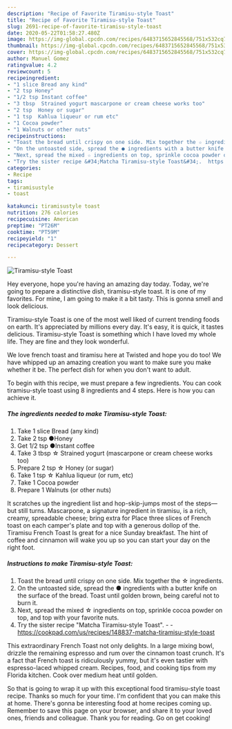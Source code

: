 ```yaml
---
description: "Recipe of Favorite Tiramisu-style Toast"
title: "Recipe of Favorite Tiramisu-style Toast"
slug: 2691-recipe-of-favorite-tiramisu-style-toast
date: 2020-05-22T01:58:27.480Z
image: https://img-global.cpcdn.com/recipes/6483715652845568/751x532cq70/tiramisu-style-toast-recipe-main-photo.jpg
thumbnail: https://img-global.cpcdn.com/recipes/6483715652845568/751x532cq70/tiramisu-style-toast-recipe-main-photo.jpg
cover: https://img-global.cpcdn.com/recipes/6483715652845568/751x532cq70/tiramisu-style-toast-recipe-main-photo.jpg
author: Manuel Gomez
ratingvalue: 4.2
reviewcount: 5
recipeingredient:
- "1 slice Bread any kind"
- "2 tsp Honey"
- "1/2 tsp Instant coffee"
- "3 tbsp  Strained yogurt mascarpone or cream cheese works too"
- "2 tsp  Honey or sugar"
- "1 tsp  Kahlua liqueur or rum etc"
- "1 Cocoa powder"
- "1 Walnuts or other nuts"
recipeinstructions:
- "Toast the bread until crispy on one side. Mix together the ☆ ingredients."
- "On the untoasted side, spread the ● ingredients with a butter knife on the surface of the bread. Toast until golden brown, being careful not to burn it."
- "Next, spread the mixed ☆ ingredients on top, sprinkle cocoa powder on top, and top with your favorite nuts."
- "Try the sister recipe &#34;Matcha Tiramisu-style Toast&#34;.  https://cookpad.com/us/recipes/148837-matcha-tiramisu-style-toast"
categories:
- Recipe
tags:
- tiramisustyle
- toast

katakunci: tiramisustyle toast 
nutrition: 276 calories
recipecuisine: American
preptime: "PT26M"
cooktime: "PT59M"
recipeyield: "1"
recipecategory: Dessert

---
```



![Tiramisu-style Toast](https://img-global.cpcdn.com/recipes/6483715652845568/751x532cq70/tiramisu-style-toast-recipe-main-photo.jpg)

Hey everyone, hope you're having an amazing day today. Today, we're going to prepare a distinctive dish, tiramisu-style toast. It is one of my favorites. For mine, I am going to make it a bit tasty. This is gonna smell and look delicious.

Tiramisu-style Toast is one of the most well liked of current trending foods on earth. It's appreciated by millions every day. It's easy, it is quick, it tastes delicious. Tiramisu-style Toast is something which I have loved my whole life. They are fine and they look wonderful.

We love french toast and tiramisu here at Twisted and hope you do too! We have whipped up an amazing creation you want to make sure you make whether it be. The perfect dish for when you don&#39;t want to adult.


To begin with this recipe, we must prepare a few ingredients. You can cook tiramisu-style toast using 8 ingredients and 4 steps. Here is how you can achieve it.

<!--inarticleads1-->

##### The ingredients needed to make Tiramisu-style Toast:

1. Take 1 slice Bread (any kind)
1. Take 2 tsp ●Honey
1. Get 1/2 tsp ●Instant coffee
1. Take 3 tbsp ☆ Strained yogurt (mascarpone or cream cheese works too)
1. Prepare 2 tsp ☆ Honey (or sugar)
1. Take 1 tsp ☆ Kahlua liqueur (or rum, etc)
1. Take 1 Cocoa powder
1. Prepare 1 Walnuts (or other nuts)


It scratches up the ingredient list and hop-skip-jumps most of the steps—but still turns. Mascarpone, a signature ingredient in tiramisu, is a rich, creamy, spreadable cheese; bring extra for Place three slices of French toast on each camper&#39;s plate and top with a generous dollop of the. Tiramisu French Toast Is great for a nice Sunday breakfast. The hint of coffee and cinnamon will wake you up so you can start your day on the right foot. 

<!--inarticleads2-->

##### Instructions to make Tiramisu-style Toast:

1. Toast the bread until crispy on one side. Mix together the ☆ ingredients.
1. On the untoasted side, spread the ● ingredients with a butter knife on the surface of the bread. Toast until golden brown, being careful not to burn it.
1. Next, spread the mixed ☆ ingredients on top, sprinkle cocoa powder on top, and top with your favorite nuts.
1. Try the sister recipe &#34;Matcha Tiramisu-style Toast&#34;. -  - https://cookpad.com/us/recipes/148837-matcha-tiramisu-style-toast


This extraordinary French Toast not only delights. In a large mixing bowl, drizzle the remaining espresso and rum over the cinnamon toast crunch. It&#39;s a fact that French toast is ridiculously yummy, but it&#39;s even tastier with espresso-laced whipped cream. Recipes, food, and cooking tips from my Florida kitchen. Cook over medium heat until golden. 

So that is going to wrap it up with this exceptional food tiramisu-style toast recipe. Thanks so much for your time. I'm confident that you can make this at home. There's gonna be interesting food at home recipes coming up. Remember to save this page on your browser, and share it to your loved ones, friends and colleague. Thank you for reading. Go on get cooking!
